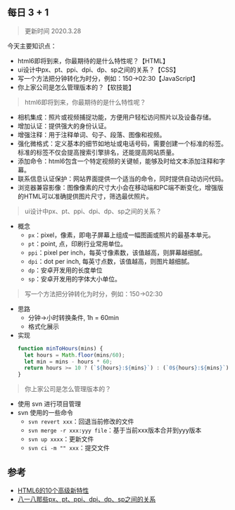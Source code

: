 ## 每日 3 + 1
> 更新时间 2020.3.28

今天主要知识点：
* html6即将到来，你最期待的是什么特性呢？【HTML】
* ui设计中px、pt、ppi、dpi、dp、sp之间的关系？【CSS】
* 写一个方法把分钟转化为时分，例如：150->02:30【JavaScript】
* 你上家公司是怎么管理版本的？【软技能】

> html6即将到来，你最期待的是什么特性呢？
* 相机集成：照片或视频捕捉功能，方便用户轻松访问照片以及设备存储。
* 增加认证：提供强大的身份认证。
* 增强注释：用于注释单词、句子、段落、图像和视频。
* 强化微格式：定义基本的细节如地址或电话号码，需要创建一个标准的标签。标准的标签不仅会提高搜索引擎排名，还能提高网站质量。
* 添加命令：html6包含一个特定视频的关键帧，能够及时给文本添加注释和字幕。
* 联系信息认证保护：网站界面提供一个适当的命令，同时提供自动访问代码。
* 浏览器兼容影像：图像像素的尺寸大小会在移动端和PC端不断变化，增强版的HTML可以准确提供图片尺寸，筛选最优照片。
 
> ui设计中px、pt、ppi、dpi、dp、sp之间的关系？
* 概念  
  * `px`：pixel，像素，即电子屏幕上组成一幅图画或照片的最基本单元。
  * `pt`：point, 点，印刷行业常用单位。
  * `ppi`：pixel per inch，每英寸像素数，该值越高，则屏幕越细腻。
  * `dpi`：dot per inch, 每英寸点数，该值越高，则图片越细腻。
  * `dp`：安卓开发用的长度单位
  * `sp`：安卓开发用的字体大小单位。

> 写一个方法把分钟转化为时分，例如：150->02:30
* 思路
  * 分钟->小时转换条件, 1h = 60min
  * 格式化展示
* 实现
  ```js
  function minToHours(mins) {
    let hours = Math.floor(mins/60);
    let min = mins - hours * 60;
    return hours >= 10 ? (`${hours}:${mins}`) : (`0${hours}:${mins}`);
  }
  ``` 

> 你上家公司是怎么管理版本的？
* 使用 svn 进行项目管理
* svn 使用的一些命令
  * `svn revert xxx`：回退当前修改的文件
  * `svn merge -r xxx:yyy file`：基于当前xxx版本合并到yyy版本
  * `svn up xxxx`：更新文件
  * `svn ci -m "" xxx`：提交文件

## 参考
* [HTML6的10个高级新特性](https://www.cnblogs.com/yuyong970919/p/10206990.html)
* [八一八那些px、pt、ppi、dpi、dp、sp之间的关系](http://www.woshipm.com/pmd/176328.html)